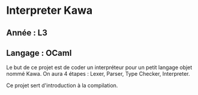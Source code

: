 <h1> Interpreter Kawa </h1>

<h2> Année : L3 </h2>
<h2> Langage : OCaml </h2>

<p>
Le but de ce projet est de coder un interpréteur pour un petit langage objet nommé Kawa.
On aura 4 étapes : Lexer, Parser, Type Checker, Interpreter.

Ce projet sert d'introduction à la compilation.
</p>
